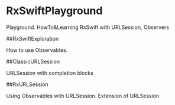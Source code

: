 # RxSwiftPlayground

Playground. HowTo&Learning RxSwift with URLSession, Observers

##RxSwiftExploration

How to use Observables. 

##ClassicURLSession

URLSession with completion blocks

##RxURLSession

Using Observables with URLSession. Extension of URLSession
